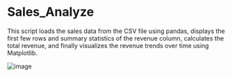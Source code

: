 # Sales_Analyze
This script loads the sales data from the CSV file using pandas, displays the first few rows and summary statistics of the revenue column, calculates the total revenue, and finally visualizes the revenue trends over time using Matplotlib.


![image](https://github.com/leybu8/Sales_Analyze/assets/43955098/7ed2e2e9-ada8-41cb-a52c-daa9f9e23098)
